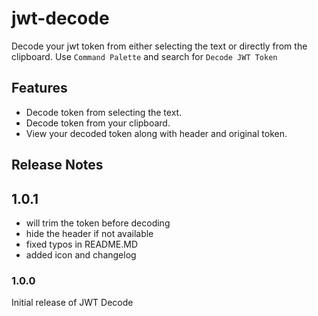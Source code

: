 # jwt-decode

Decode your jwt token from either selecting the text or directly from the clipboard.
Use `Command Palette` and search for `Decode JWT Token` 

## Features
- Decode token from selecting the text.
- Decode token from your clipboard.
- View your decoded token along with header and original token.

## Release Notes

## 1.0.1

- will trim the token before decoding
- hide the header if not available
- fixed typos in README.MD
- added icon and changelog

### 1.0.0

Initial release of JWT Decode
